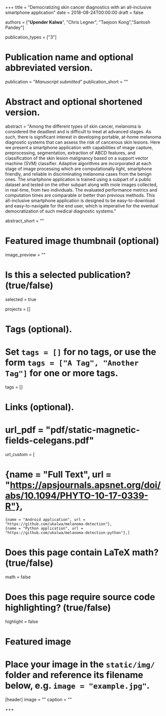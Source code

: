 +++
title = "Democratizing skin cancer diagnostics with an all-inclusive smartphone application"
date = 2018-08-24T00:00:00
draft = false

authors = ["<b>Upender Kalwa</b>", "Chris Legner", "Taejoon Kong","Santosh Pandey"]

publication_types = ["3"]

# Publication name and optional abbreviated version.
publication = "<i>Manuscript submitted</i>"
publication_short = ""

# Abstract and optional shortened version.
abstract = "Among the different types of skin cancer, melanoma is considered the deadliest and is difficult to treat at advanced stages. As such, there is significant interest in developing portable, at-home melanoma diagnostic systems that can assess the risk of cancerous skin lesions. Here we present a smartphone application with capabilities of image capture, preprocessing, segmentation, extraction of ABCD features, and classification of the skin lesion malignancy based on a support vector machine (SVM) classifier. Adaptive algorithms are incorporated at each stage of image processing which are computationally light, smartphone friendly, and reliable in discriminating melanoma cases from the benign ones. The smartphone application is trained using a subpart of a public dataset and tested on the other subpart along with mole images collected, in real-time, from two individuals.  The evaluated performance metrics and computation times are comparable or better than previous methods. This all-inclusive smartphone application is designed to be easy-to-download and easy-to-navigate for the end user, which is imperative for the eventual democratization of such medical diagnostic systems."

abstract_short = ""

# Featured image thumbnail (optional)
image_preview = ""

# Is this a selected publication? (true/false)
selected = true

projects = []

# Tags (optional).
#   Set `tags = []` for no tags, or use the form `tags = ["A Tag", "Another Tag"]` for one or more tags.
tags = []

# Links (optional).
# url_pdf = "pdf/static-magnetic-fields-celegans.pdf"
url_custom = [
#    {name = "Full Text", url = "https://apsjournals.apsnet.org/doi/abs/10.1094/PHYTO-10-17-0339-R"},
    {name = "Android application", url = "https://github.com/ukalwa/melanoma-detection"},
    {name = "Python application", url = "https://github.com/ukalwa/melanoma-detection-python"},]


# Does this page contain LaTeX math? (true/false)
math = false

# Does this page require source code highlighting? (true/false)
highlight = false

# Featured image
# Place your image in the `static/img/` folder and reference its filename below, e.g. `image = "example.jpg"`.
[header]
image = ""
caption = ""

+++
